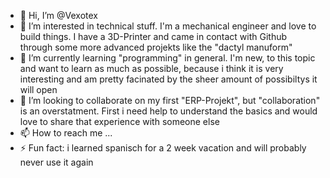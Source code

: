 - 👋 Hi, I’m @Vexotex
- 👀 I’m interested in technical stuff. I'm a mechanical engineer and love to build things. I have a 3D-Printer and came in contact with Github through some more advanced projekts like the "dactyl manuform"
- 🌱 I’m currently learning "programming" in general. I'm new, to this topic and want to learn as much as possible, because i think it is very interesting and am pretty facinated by the sheer amount of possibiltys it will open
- 💞️ I’m looking to collaborate on my first "ERP-Projekt", but "collaboration" is an overstatment. First i need help to understand the basics and would love to share that experience with someone else
- 📫 How to reach me ...
- ⚡ Fun fact: i learned spanisch for a 2 week vacation and will probably never use it again

<!---
Vexotex/Vexotex is a ✨ special ✨ repository because its `README.md` (this file) appears on your GitHub profile.
You can click the Preview link to take a look at your changes.
--->
